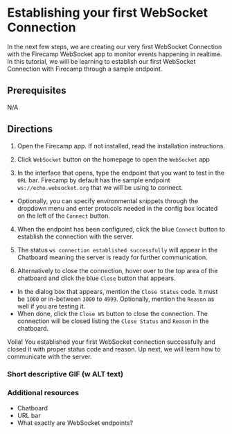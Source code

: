 # Establishing your first WebSocket Connection

In the next few steps, we are creating our very first WebSocket Connection with the Firecamp WebSocket app to monitor events happening in realtime. In this tutorial, we will be learning to establish our first WebSocket Connection with Firecamp through a sample endpoint.

## Prerequisites
N/A

## Directions
1. Open the Firecamp app. If not installed, read the installation instructions.

2. Click `WebSocket` button on the homepage to open the `WebSocket` app

3. In the interface that opens, type the endpoint that you want to test in the `URL` bar. Firecamp by default has the sample endpoint `ws://echo.websocket.org` that we will be using to connect.

 - Optionally, you can specify environmental snippets through the dropdown menu and enter protocols needed in the config box located on the left of the `Connect` button.

4. When the endpoint has been configured, click the blue `Connect` button to establish the connection with the server.

5. The status `ws connection established successfully` will appear in the Chatboard meaning the server is ready for further communication.

6. Alternatively to close the connection, hover over to the top area of the chatboard and click the blue `Close` button that appears.

 - In the dialog box that appears, mention the `Close Status` code. It must be `1000` or in-between `3000` to `4999`. Optionally, mention the `Reason` as well if you are testing it.
 - When done, click the `Close WS` button to close the connection. The connection will be closed listing the `Close Status` and `Reason` in the chatboard.

Voila! You established your first WebSocket connection successfully and closed it with proper status code and reason. Up next, we will learn how to communicate with the server.


### Short descriptive GIF (w ALT text)


### Additional resources
- Chatboard
- URL bar
- What exactly are WebSocket endpoints?
